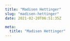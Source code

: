 ```yaml
---
title: "Madisen Hettinger"
slug: "madisen-hettinger"
date: 2021-02-20T06:51:35Z

meta:
  title: "Madisen Hettinger"
---
```



